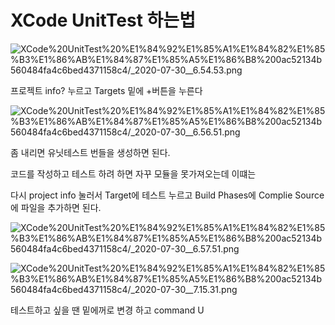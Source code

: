 # XCode UnitTest 하는법

![XCode%20UnitTest%20%E1%84%92%E1%85%A1%E1%84%82%E1%85%B3%E1%86%AB%E1%84%87%E1%85%A5%E1%86%B8%200ac52134b560484fa4c6bed4371158c4/_2020-07-30__6.54.53.png](https://s3.us-west-2.amazonaws.com/secure.notion-static.com/921627a8-f979-476d-a783-c7cb6824f2ca/_2020-07-30__6.54.53.png?X-Amz-Algorithm=AWS4-HMAC-SHA256&X-Amz-Credential=AKIAT73L2G45O3KS52Y5%2F20200731%2Fus-west-2%2Fs3%2Faws4_request&X-Amz-Date=20200731T123055Z&X-Amz-Expires=86400&X-Amz-Signature=ada0b6f5f268a887eaa4b5b100233279748f1eaa592629c3a21f133d781eae1c&X-Amz-SignedHeaders=host&response-content-disposition=filename%20%3D%22_2020-07-30__6.54.53.png%22)

프로젝트 info? 누르고 Targets 밑에 +버튼을 누른다

![XCode%20UnitTest%20%E1%84%92%E1%85%A1%E1%84%82%E1%85%B3%E1%86%AB%E1%84%87%E1%85%A5%E1%86%B8%200ac52134b560484fa4c6bed4371158c4/_2020-07-30__6.56.51.png](https://s3.us-west-2.amazonaws.com/secure.notion-static.com/eb3ad0e2-2efd-41a8-86ca-0777e76b2177/_2020-07-30__6.56.51.png?X-Amz-Algorithm=AWS4-HMAC-SHA256&X-Amz-Credential=AKIAT73L2G45O3KS52Y5%2F20200731%2Fus-west-2%2Fs3%2Faws4_request&X-Amz-Date=20200731T123154Z&X-Amz-Expires=86400&X-Amz-Signature=6502a1bad46255054605618ad8939b99c212669fe2d6714e8b91c880c5d4d205&X-Amz-SignedHeaders=host&response-content-disposition=filename%20%3D%22_2020-07-30__6.56.51.png%22)

좀 내리면 유닛테스트 번들을 생성하면 된다. 

코드를 작성하고 테스트 하려 하면 자꾸 모듈을 못가져오는데 이떄는

다시 project info 눌러서 Target에 테스트 누르고 Build Phases에 Complie Source에 파일을 추가하면 된다.

![XCode%20UnitTest%20%E1%84%92%E1%85%A1%E1%84%82%E1%85%B3%E1%86%AB%E1%84%87%E1%85%A5%E1%86%B8%200ac52134b560484fa4c6bed4371158c4/_2020-07-30__6.57.51.png](https://s3.us-west-2.amazonaws.com/secure.notion-static.com/9eec9f7d-9c92-4cae-b52b-618f370eed31/_2020-07-30__6.57.51.png?X-Amz-Algorithm=AWS4-HMAC-SHA256&X-Amz-Credential=AKIAT73L2G45O3KS52Y5%2F20200731%2Fus-west-2%2Fs3%2Faws4_request&X-Amz-Date=20200731T123227Z&X-Amz-Expires=86400&X-Amz-Signature=26c4ee8aec098dd9f486abe2837270dcbe0cf9799f7fb36ee5736c8644e06ffe&X-Amz-SignedHeaders=host&response-content-disposition=filename%20%3D%22_2020-07-30__6.57.51.png%22)

![XCode%20UnitTest%20%E1%84%92%E1%85%A1%E1%84%82%E1%85%B3%E1%86%AB%E1%84%87%E1%85%A5%E1%86%B8%200ac52134b560484fa4c6bed4371158c4/_2020-07-30__7.15.31.png](https://s3.us-west-2.amazonaws.com/secure.notion-static.com/156f907b-380b-4ed7-826d-0c3ddc781a6b/_2020-07-30__7.15.31.png?X-Amz-Algorithm=AWS4-HMAC-SHA256&X-Amz-Credential=AKIAT73L2G45O3KS52Y5%2F20200731%2Fus-west-2%2Fs3%2Faws4_request&X-Amz-Date=20200731T123241Z&X-Amz-Expires=86400&X-Amz-Signature=cc93486516e55f545da1388b2ecc32f2dc4dc7fe0773a931020adc97b9e4356a&X-Amz-SignedHeaders=host&response-content-disposition=filename%20%3D%22_2020-07-30__7.15.31.png%22)

테스트하고 싶을 땐  밑에꺼로 변경 하고 command U